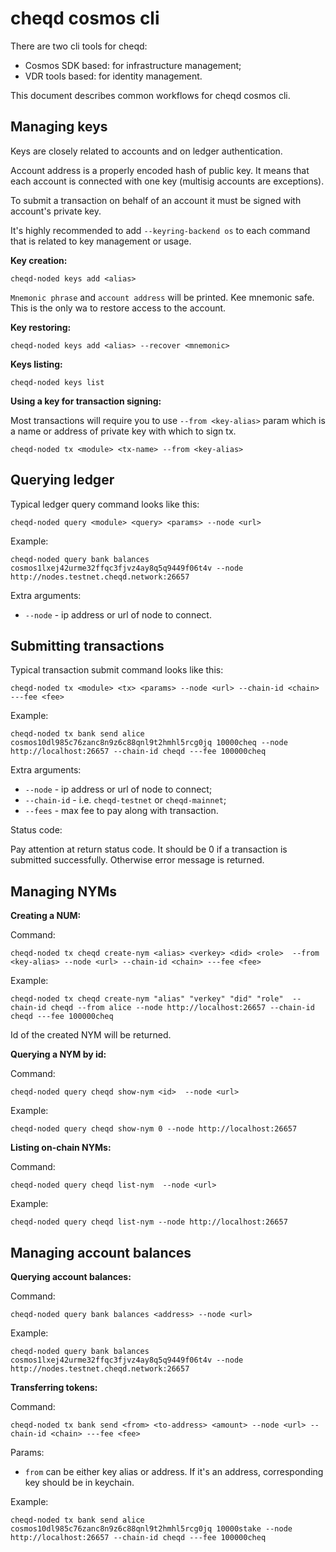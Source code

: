 # cheqd cosmos cli

There are two cli tools for cheqd:

- Cosmos SDK based: for infrastructure management;
- VDR tools based: for identity management.

This document describes common workflows for cheqd cosmos cli.


## Managing keys

Keys are closely related to accounts and on ledger authentication.

Account address is a properly encoded hash of public key. It means that each account is connected with one key (multisig accounts are exceptions).

To submit a transaction on behalf of an account it must be signed with account's private key.

It's highly recommended to add `--keyring-backend os` to each command that is related to key management or usage.

__Key creation:__

```
cheqd-noded keys add <alias>
```

`Mnemonic phrase` and `account address` will be printed. Kee mnemonic safe. This is the only wa to restore access to the account.

__Key restoring:__

```
cheqd-noded keys add <alias> --recover <mnemonic>
```

__Keys listing:__

```
cheqd-noded keys list
```

__Using a key for transaction signing:__

Most transactions will require you to use `--from <key-alias>` param which is a name or address of private key with which to sign tx.

```
cheqd-noded tx <module> <tx-name> --from <key-alias>
```

## Querying ledger

Typical ledger query command looks like this:

```
cheqd-noded query <module> <query> <params> --node <url>
```

Example:

```
cheqd-noded query bank balances cosmos1lxej42urme32ffqc3fjvz4ay8q5q9449f06t4v --node http://nodes.testnet.cheqd.network:26657
```

Extra arguments:
- `--node` - ip address or url of node to connect.

## Submitting transactions

Typical transaction submit command looks like this:

```
cheqd-noded tx <module> <tx> <params> --node <url> --chain-id <chain> ---fee <fee>
```

Example:

```
cheqd-noded tx bank send alice cosmos10dl985c76zanc8n9z6c88qnl9t2hmhl5rcg0jq 10000cheq --node http://localhost:26657 --chain-id cheqd ---fee 100000cheq
```

Extra arguments:
- `--node` - ip address or url of node to connect;
- `--chain-id` - i.e. `cheqd-testnet` or `cheqd-mainnet`;
- `--fees` - max fee to pay along with transaction.

Status code:

Pay attention at return status code. It should be 0 if a transaction is submitted successfully. Otherwise error message is returned.

## Managing NYMs

__Creating a NUM:__

Command:

```
cheqd-noded tx cheqd create-nym <alias> <verkey> <did> <role>  --from <key-alias> --node <url> --chain-id <chain> ---fee <fee>
```

Example:

```
cheqd-noded tx cheqd create-nym "alias" "verkey" "did" "role"  --chain-id cheqd --from alice --node http://localhost:26657 --chain-id cheqd ---fee 100000cheq
```

Id of the created NYM will be returned.

__Querying a NYM by id:__

Command:

```
cheqd-noded query cheqd show-nym <id>  --node <url>
```

Example:

```
cheqd-noded query cheqd show-nym 0 --node http://localhost:26657
```

__Listing on-chain NYMs:__

Command:

```
cheqd-noded query cheqd list-nym  --node <url>
```

Example:

```
cheqd-noded query cheqd list-nym --node http://localhost:26657
```

## Managing account balances

__Querying account balances:__

Command:

```
cheqd-noded query bank balances <address> --node <url>
```

Example:

```
cheqd-noded query bank balances cosmos1lxej42urme32ffqc3fjvz4ay8q5q9449f06t4v --node http://nodes.testnet.cheqd.network:26657
```

__Transferring tokens:__

Command:

```
cheqd-noded tx bank send <from> <to-address> <amount> --node <url> --chain-id <chain> ---fee <fee>
```

Params:
- `from` can be either key alias or address. If it's an address, corresponding key should be in keychain.

Example:

```
cheqd-noded tx bank send alice cosmos10dl985c76zanc8n9z6c88qnl9t2hmhl5rcg0jq 10000stake --node http://localhost:26657 --chain-id cheqd ---fee 100000cheq
```
